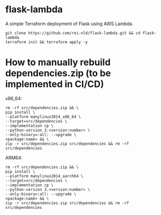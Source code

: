 # flask-lambda

A simple Terraform deployment of Flask using AWS Lambda.
```
git clone https://github.com/rei-nld/flask-lambda.git && cd flask-lambda
terraform init && terraform apply -y
```

# How to manually rebuild dependencies.zip (to be implemented in CI/CD)

x86_64:
```
rm -rf src/dependencies.zip && \
pip install \
--platform manylinux2014_x86_64 \
--target=src/dependencies \
--implementation cp \
--python-version 3.<version:number> \
--only-binary=:all: --upgrade \
<package:name> && \
zip -r src/dependencies.zip src/dependencies && rm -rf src/dependencies
```

ARM64:
```
rm -rf src/dependencies.zip && \
pip install \
--platform manylinux2014_aarch64 \
--target=src/dependencies \
--implementation cp \
--python-version 3.<version:number> \
--only-binary=:all: --upgrade \
<package:name> && \
zip -r src/dependencies.zip src/dependencies && rm -rf src/dependencies
```
